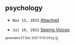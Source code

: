## psychology


* <code>Nov 13, 2021</code> [Attached](2021-11-13T21-54-47-attached.md)

* <code>Jul 19, 2021</code> [Seeing Voices](2021-07-19T15-32-44-seeing-voices.md)

<sup><sub>generated 27 Dec 2021 11:10:29 by <a href='https://github.com/senorprogrammer/til'>til</a></sub></sup>
